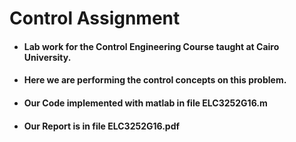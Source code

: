# Control Assignment

- #### Lab work for the Control Engineering Course taught at Cairo University.
- #### Here we are performing the control concepts on this problem.
- #### Our Code implemented with matlab in file ELC3252G16.m
- #### Our Report is in file ELC3252G16.pdf